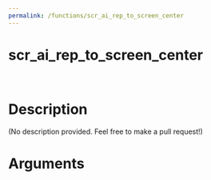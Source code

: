 ```yaml
---
permalink: /functions/scr_ai_rep_to_screen_center
---
```

# scr_ai_rep_to_screen_center  
&nbsp;  
# Description  
(No description provided. Feel free to make a pull request!) 
&nbsp;  
# Arguments


